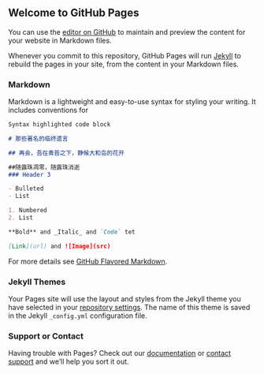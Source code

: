 ## Welcome to GitHub Pages

You can use the [editor on GitHub](https://github.com/777ggg/111-github.io/edit/master/index.md) to maintain and preview the content for your website in Markdown files.

Whenever you commit to this repository, GitHub Pages will run [Jekyll](https://jekyllrb.com/) to rebuild the pages in your site, from the content in your Markdown files.

### Markdown

Markdown is a lightweight and easy-to-use syntax for styling your writing. It includes conventions for

```markdown
Syntax highlighted code block

# 那些著名的临终遗言

## 再会，吾在青苔之下，静候大和岛的花开

##随露珠凋零，随露珠消逝
### Header 3

- Bulleted
- List

1. Numbered
2. List

**Bold** and _Italic_ and `Code` tet

[Link](url) and ![Image](src)
```

For more details see [GitHub Flavored Markdown](https://guides.github.com/features/mastering-markdown/).

### Jekyll Themes

Your Pages site will use the layout and styles from the Jekyll theme you have selected in your [repository settings](https://github.com/777ggg/111-github.io/settings). The name of this theme is saved in the Jekyll `_config.yml` configuration file.

### Support or Contact

Having trouble with Pages? Check out our [documentation](https://help.github.com/categories/github-pages-basics/) or [contact support](https://github.com/contact) and we’ll help you sort it out.
